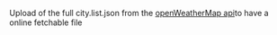 Upload of the full city.list.json from the [openWeatherMap api](https://openweathermap.org/api)to have a online fetchable file
